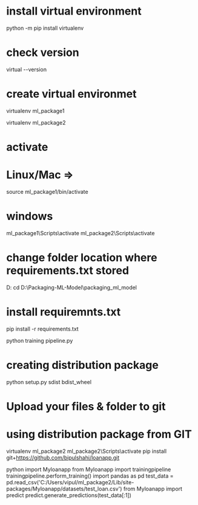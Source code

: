 # install virtual environment
python -m pip install virtualenv

# check version
virtual --version

# create virtual environmet
virtualenv ml_package1

virtualenv ml_package2

# activate
# Linux/Mac => 
source ml_package1/bin/activate

# windows 
ml_package1\Scripts\activate
ml_package2\Scripts\activate

# change folder location where requirements.txt stored
D:
cd D:\Packaging-ML-Model\packaging_ml_model

# install requiremnts.txt
pip install -r requirements.txt

python training pipeline.py

# creating distribution package
python setup.py sdist bdist_wheel

# Upload your files & folder to git

# using distribution package from GIT
virtualenv ml_package2
ml_package2\Scripts\activate
pip install git+https://github.com/bipulshahi/loanapp.git

python
import Myloanapp
from Myloanapp import trainingpipeline
trainingpipeline.perform_training()
import pandas as pd
test_data = pd.read_csv('C:/Users/vipul/ml_package2/Lib/site-packages/Myloanapp/datasets/test_loan.csv')
from Myloanapp import predict
predict.generate_predictions(test_data[:1])

